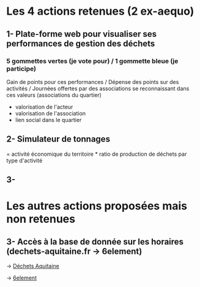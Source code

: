 # Les 4 actions retenues (2 ex-aequo)

## 1- Plate-forme web pour visualiser ses performances de gestion des déchets

### 5 gommettes vertes (je vote pour) / 1 gommette bleue (je participe)

Gain de points pour ces performances / Dépense des points sur des activités / Journées offertes par des associations se reconnaissant dans ces valeurs (associations du quartier)
+ valorisation de l'acteur
+ valorisation de l'association
+ lien social dans le quartier

## 2- Simulateur de tonnages

= activité économique du territoire * ratio de production de déchets par type d'activité

## 3- 


# Les autres actions proposées mais non retenues

## 3- Accès à la base de donnée sur les horaires (dechets-aquitaine.fr -> 6element)

-> [Déchets Aquitaine](http://www.dechets-aquitaine.fr/)

-> [6element](https://vallettea.github.io/talks/papis.io.html#slide-0)
